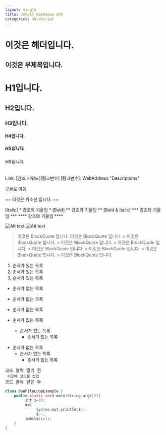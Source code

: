 ```yaml
---
layout: single
title: Jekyll_markdown 관련 
categories: JavaScript
---
```



이것은 헤더입니다.
===
이것은 부제목입니다.
---
# H1입니다.
## H2입니다.
### H3입니다.
#### H4입니다.
##### H5입니다.
###### H6입니다.

Link: [참조 키워드][링크변수]
[링크변수]: WebAddress "Descriptions"

[구글로 이동](https://google.com)

~~ 이것은 취소선 입니다. ~~

[Italic]          * 강조와 기울임 *
[Bold]           ** 강조와 기울임 **
[Bold & Italic] *** 강조와 기울임 ***
               **** 강조와 기울임 ****
               
![Alt text](/images/logo.png)
![Alt text](/images/logo.png "Optional title")
               

> 이것은 BlockQuote 입니다.
> 이것은 BlockQuote 입니다.
	> 이것은 BlockQuote 입니다.
	> 이것은 BlockQuote 입니다.
	> 이것은 BlockQuote 입니다.
		> 이것은 BlockQuote 입니다.
		> 이것은 BlockQuote 입니다.
		> 이것은 BlockQuote 입니다.
		> 이것은 BlockQuote 입니다.

1. 순서가 있는 목록
2. 순서가 있는 목록
3. 순서가 있는 목록

* 순서가 없는 목록
* 순서가 없는 목록
* 순서가 없는 목록

* 순서가 없는 목록
	* 순서가 없는 목록
		* 순서가 없는 목록

+ 순서가 없는 목록
	- 순서가 없는 목록
		* 순서가 없는 목록


<pre>코드 블락 열기 전 
<code> 이곳에 코드를 삽입</code> 
코드 블락 닫은 후</pre>


```java
class DoWhileLoopExample {
    public static void main(String args[]){
         int i=10;
         do{
              System.out.println(i);
              i--;
         }while(i>1);
    }
}
```
